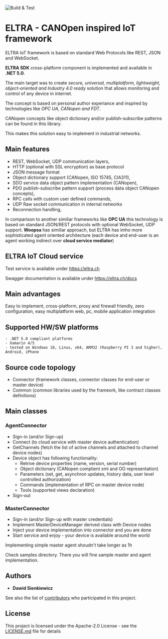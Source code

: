 ![Build & Test](https://github.com/eltra-ch/eltra-sdk/workflows/Build%20&%20Test/badge.svg)

# ELTRA - CANOpen inspired IoT framework

ELTRA IoT framework is based on standard Web Protocols like REST, JSON and WebSocket.

**ELTRA SDK** cross-platform component is implemented and available in **.NET 5.0**.  

The main target was to create *secure, universal, multiplatform, lightweight, object-oriented and Industry 4.0 ready* solution that allows monitoring and control of any device in internet.

The concept is based on personal author experiance and inspired by technologies like *OPC UA, CANopen and FDT*.

CANopen concepts like object dictionary and/or publish-subscribe patterns can be found in this library.

This makes this solution easy to implement in industrial networks.

## Main features

- REST, WebSocket, UDP communication layers,
- HTTP (optional with SSL encryption) as base protocol 
- JSON message format
- Object dictionary support (CANopen, ISO 15745, CIA311),
- SDO service data object pattern implementation (CANopen),
- PDO publish-subscribe pattern support (process data object CANopen concepts),
- RPC calls with custom user defined commands,
- UDP Raw socket communication in internal networks
- Reconnection handling,

In comparison to another similiar frameworks like **OPC UA** this technology is based on standard JSON/REST protocols with optional WebSocket, UDP support. 
**Woopsa** has similiar approach, but ELTRA has imho more sophisticated agent oriented architecture (each device and end-user is an agent working indirect over **cloud service mediator**)

## ELTRA IoT Cloud service

Test service is available under https://eltra.ch

Swagger documentation is available under https://eltra.ch/docs

## Main advantages

Easy to implement, cross-platform, proxy and firewall friendly, zero configuration, easy multiplatform web, pc, mobile application integration

## Supported HW/SW platforms	

    - .NET 5.0 compliant platforms
	- Xamarin 4/5
    - tested on Windows 10, Linux, x64, ARM32 (Raspberry PI 3 and higher), Android, iPhone

## Source code topology
   
   * Connector (framework classes, connector classes for end-user or master device)
   * Common (common libraries used by the frameork, like contract classes definitions)

## Main classes

### AgentConnector

- Sign-in (and/or Sign-up)
- Connect (to cloud service with master device authentication)
- GetChannels (fetch the list of active channels and attached to channel device nodes)
- Device object has following functionality:
    - Retrive device properties (name, version, serial number)
    - Object dictionary (CANopen complient xml and OO representation)
    - Parameters (set, get, asynchron updates, history data, user level controlled authorization)
    - Commands (implementation of RPC on master device node)
    - Tools (supported views declaration)
- Sign-out

### MasterConnector

- Sign-in (and/or Sign-up with master credentials)
- Implement MasterDeviceManager derived class with Device nodes
- Inject your device implementation into connector and you are done
- Start service and enjoy - your device is available around the world

Implementing simple master agent shoudn't take longer as 1h 

Check samples directory. There you will fine sample master and agent implementation.

## Authors

* **Dawid Sienkiewicz**

See also the list of [contributors](https://github.com/eltra-ch/eltra/contributors) who participated in this project.

## License

This project is licensed under the Apache-2.0 License - see the [LICENSE.md](LICENSE.md) file for details